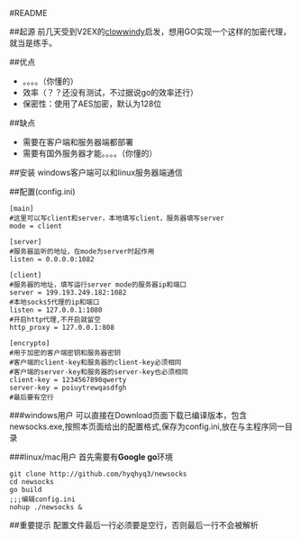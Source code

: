 #README

##起源
前几天受到V2EX的[clowwindy](http://www.v2ex.com/t/32777)启发，想用GO实现一个这样的加密代理，就当是练手。

##优点
- 。。。。（你懂的）
- 效率（？？还没有测试，不过据说go的效率还行）
- 保密性：使用了AES加密，默认为128位

##缺点
- 需要在客户端和服务器端都部署
- 需要有国外服务器才能。。。。（你懂的）

##安装
windows客户端可以和linux服务器端通信

##配置(config.ini)

	[main]
	#这里可以写client和server，本地填写client，服务器填写server
	mode = client 
	
	[server]
	#服务器监听的地址，在mode为server时起作用
	listen = 0.0.0.0:1082
	
	[client]
	#服务器的地址，填写运行server mode的服务器ip和端口
	server = 199.193.249.182:1082
	#本地socks5代理的ip和端口
	listen = 127.0.0.1:1080
	#开启http代理,不开启就留空
	http_proxy = 127.0.0.1:808
	
	[encrypto]
	#用于加密的客户端密钥和服务器密钥
	#客户端的client-key和服务器的client-key必须相同
	#客户端的server-key和服务器的server-key也必须相同
	client-key = 1234567890qwerty 
	server-key = poiuytrewqasdfgh
	#最后要有空行
	

###windows用户
可以直接在Download页面下载已编译版本，包含newsocks.exe,按照本页面给出的配置格式,保存为config.ini,放在与主程序同一目录


###linux/mac用户
首先需要有**Google go**环境

	git clone http://github.com/hyqhyq3/newsocks
	cd newsocks  
	go build
	;;;编辑config.ini
	nohup ./newsocks &	

##重要提示
配置文件最后一行必须要是空行，否则最后一行不会被解析

